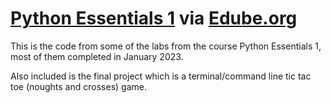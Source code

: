 # [Python Essentials 1](https://edube.org/study/pe1) via [Edube.org](https://edube.org)

This is the code from some of the labs from the course Python Essentials 1, most of them completed in January 2023.

Also included is the final project which is a terminal/command line tic tac toe (noughts and crosses) game.

